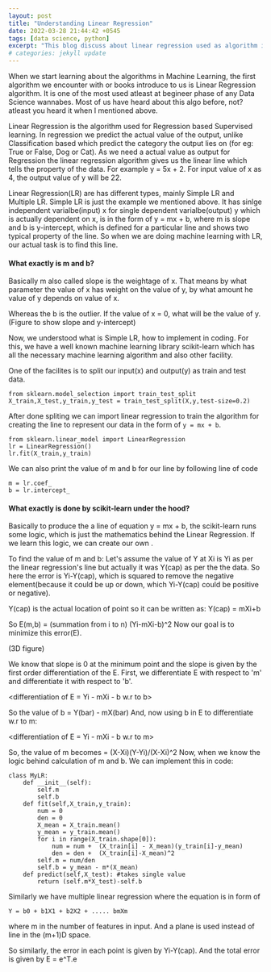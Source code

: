 ```yaml
---
layout: post
title: "Understanding Linear Regression"
date: 2022-03-28 21:44:42 +0545
tags: [data science, python]
excerpt: "This blog discuss about linear regression used as algorithm in machine learning implemented in Python"
# categories: jekyll update
---
```


When we start learning about the algorithms in Machine Learning, the first algorithm we encounter with or books introduce to us is Linear Regression algorithm. It is one of the most used atleast at begineer phase of any Data Science wannabes. Most of us have heard about this algo before, not? atleast you heard it when I mentioned above.

Linear Regression is the algorithm used for Regression based Supervised learning. In regression we predict the actual value of the output, unlike Classification based which predict the category the output lies on (for eg: True or False, Dog or Cat). As we need a actual value as output for Regression the linear regression algorithm gives us the linear line which tells the property of the data. For example y = 5x + 2. For input value of x as 4, the output value of y will be 22.

Linear Regression(LR) are has different types, mainly Simple LR and Multiple LR. Simple LR is just the example we mentioned above. It has sinlge independent varialbe(input) x for single dependent varialbe(output) y which is actually dependent on x, is in the form of y = mx + b, where m is slope and b is y-intercept, which is defined for a particular line and shows two typical property of the line. So when we are doing machine learning with LR, our actual task is to find this line.

#### What exactly is m and b?

Basically m also called slope is the weightage of x. That means by what parameter the value of x has weight on the value of y, by what amount he value of y depends on value of x.

Whereas the b is the outlier. If the value of x = 0, what will be the value of y.
(Figure to show slope and y-intercept)

Now, we understood what is Simple LR, how to implement in coding. For this, we have a well known machine learning library scikit-learn which has all the necessary machine learning algorithm and also other facility.

One of the facilites is to split our input(x) and output(y) as train and test data.

```
from sklearn.model_selection import train_test_split
X_train,X_test,y_train,y_test = train_test_split(X,y,test-size=0.2)
```

After done spliting we can import linear regression to train the algorithm for creating the line to represent our data in the form of `y = mx + b`.

```
from sklearn.linear_model import LinearRegression
lr = LinearRegression()
lr.fit(X_train,y_train)
```

We can also print the value of m and b for our line by following line of code

```
m = lr.coef_
b = lr.intercept_
```

#### What exactly is done by scikit-learn under the hood?

Basically to produce the a line of equation y = mx + b, the scikit-learn runs some logic, which is just the mathematics behind the Linear Regression. If we learn this logic, we can create our own <YourNameLinearRegression>.

To find the value of m and b:
Let's assume the value of Y at Xi is Yi as per the linear regression's line but actually it was Y(cap) as per the the data. So here the error is Yi-Y(cap), which is squared to remove the negative element(because it could be up or down, which Yi-Y(cap) could be positive or negative).

Y(cap) is the actual location of point so it can be written as:
Y(cap) = mXi+b

So E(m,b) = (summation from i to n) (Yi-mXi-b)^2
Now our goal is to minimize this error(E).

(3D figure)

We know that slope is 0 at the minimum point and the slope is given by the first order differentiation of the E.
First, we differentiate E with respect to 'm' and differentiate it with respect to 'b'.

<differentiation of E = Yi - mXi - b w.r to b>

So the value of b = Y(bar) - mX(bar)
And, now using b in E to differentiate w.r to m:

<differentiation of E = Yi - mXi - b w.r to m>

So, the value of m becomes = (X-Xi)(Y-Yi)/(X-Xi)^2
Now, when we know the logic behind calculation of m and b.
We can implement this in code:

```
class MyLR:
	def __init__(self):
		self.m
		self.b
	def fit(self,X_train,y_train):
		num = 0
		den = 0
		X_mean = X_train.mean()
		y_mean = y_train.mean()
		for i in range(X_train.shape[0]):
			num = num +  (X_train[i] - X_mean)(y_train[i]-y_mean)
			den = den +  (X_train[i]-X_mean)^2
		self.m = num/den
		self.b = y_mean - m*(X_mean)
	def predict(self,X_test): #takes single value
		return (self.m*X_test)-self.b
```

Similarly we have multiple linear regression where the equation is in form of

`Y = b0 + b1X1 + b2X2 + ..... bmXm`

where m in the number of features in input.
And a plane is used instead of line in the (m+1)D space.

So similarly, the error in each point is given by Yi-Y(cap). And the total error is given by E = e^T.e

[jekyll-docs]: https://jekyllrb.com/docs/home
[jekyll-gh]: https://github.com/jekyll/jekyll
[jekyll-talk]: https://talk.jekyllrb.com/
